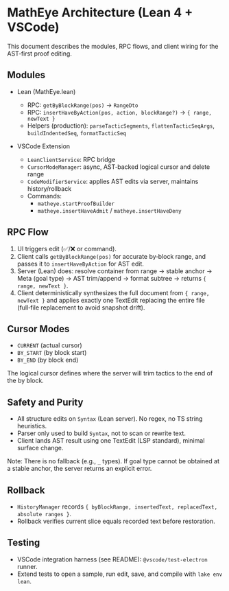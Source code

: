 # MathEye Architecture (Lean 4 + VSCode)

This document describes the modules, RPC flows, and client wiring for the AST‑first proof editing.

## Modules

- Lean (MathEye.lean)
  - RPC: `getByBlockRange(pos)` → `RangeDto`
  - RPC: `insertHaveByAction(pos, action, blockRange?)` → `{ range, newText }`
  - Helpers (production): `parseTacticSegments`, `flattenTacticSeqArgs`, `buildIndentedSeq`, `formatTacticSeq`

- VSCode Extension
  - `LeanClientService`: RPC bridge
  - `CursorModeManager`: async, AST‑backed logical cursor and delete range
  - `CodeModifierService`: applies AST edits via server, maintains history/rollback
  - Commands:
    - `matheye.startProofBuilder`
    - `matheye.insertHaveAdmit` / `matheye.insertHaveDeny`

## RPC Flow

1) UI triggers edit (✅/❌ or command).
2) Client calls `getByBlockRange(pos)` for accurate by‑block range, and passes it to `insertHaveByAction` for AST edit.
3) Server (Lean) does: resolve container from range → stable anchor → Meta (goal type) → AST trim/append → format subtree → returns `{ range, newText }`.
4) Client deterministically synthesizes the full document from `{ range, newText }` and applies exactly one TextEdit replacing the entire file (full‑file replacement to avoid snapshot drift).

## Cursor Modes

- `CURRENT` (actual cursor)
- `BY_START` (by block start)
- `BY_END` (by block end)

The logical cursor defines where the server will trim tactics to the end of the by block.

## Safety and Purity

- All structure edits on `Syntax` (Lean server). No regex, no TS string heuristics.
- Parser only used to build `Syntax`, not to scan or rewrite text.
- Client lands AST result using one TextEdit (LSP standard), minimal surface change.

Note: There is no fallback (e.g., `_` types). If goal type cannot be obtained at a stable anchor, the server returns an explicit error.

## Rollback

- `HistoryManager` records `{ byBlockRange, insertedText, replacedText, absolute ranges }`.
- Rollback verifies current slice equals recorded text before restoration.

## Testing

- VSCode integration harness (see README): `@vscode/test-electron` runner.
- Extend tests to open a sample, run edit, save, and compile with `lake env lean`.
